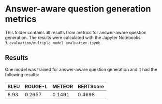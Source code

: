 # Answer-aware question generation metrics
This folder contains all results from metrics for answer-aware question generation. The results were calculated with the Jupyter Notebooks `3_evaluation/multiple_model_evaluation.ipynb`.

## Results
One model was trained for answer-aware question generation and it had the following results:

| BLEU | ROUGE-L | METEOR | BERTScore |
|---|---|---|---|
| 8.93 | 0.2657 | 0.1491 | 0.4698 |